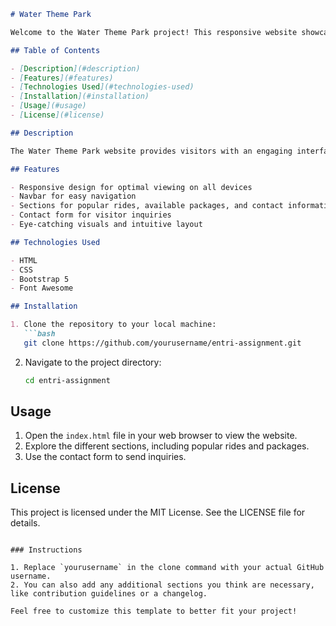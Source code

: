 
```markdown
# Water Theme Park

Welcome to the Water Theme Park project! This responsive website showcases the various attractions and packages offered at the park, including popular rides and contact information.

## Table of Contents

- [Description](#description)
- [Features](#features)
- [Technologies Used](#technologies-used)
- [Installation](#installation)
- [Usage](#usage)
- [License](#license)

## Description

The Water Theme Park website provides visitors with an engaging interface to explore different rides, available packages, and a contact form for inquiries. This project is created as part of an assignment to practice HTML, CSS, and Bootstrap for responsive web design.

## Features

- Responsive design for optimal viewing on all devices
- Navbar for easy navigation
- Sections for popular rides, available packages, and contact information
- Contact form for visitor inquiries
- Eye-catching visuals and intuitive layout

## Technologies Used

- HTML
- CSS
- Bootstrap 5
- Font Awesome

## Installation

1. Clone the repository to your local machine:
   ```bash
   git clone https://github.com/yourusername/entri-assignment.git
   ```
2. Navigate to the project directory:
   ```bash
   cd entri-assignment
   ```

## Usage

1. Open the `index.html` file in your web browser to view the website.
2. Explore the different sections, including popular rides and packages.
3. Use the contact form to send inquiries.

## License

This project is licensed under the MIT License. See the LICENSE file for details.

```

### Instructions

1. Replace `yourusername` in the clone command with your actual GitHub username.
2. You can also add any additional sections you think are necessary, like contribution guidelines or a changelog.

Feel free to customize this template to better fit your project!
